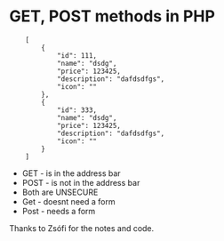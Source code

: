 # GET, POST methods in PHP

```
    [
        {
            "id": 111,
            "name": "dsdg",
            "price": 123425,
            "description": "dafdsdfgs",
            "icon": ""
        },
        {
            "id": 333,
            "name": "dsdg",
            "price": 123425,
            "description": "dafdsdfgs",
            "icon": ""
        }
    ]
```

  - GET - is in the address bar 
  - POST - is not in the address bar
  - Both are UNSECURE
  - Get - doesnt need a form
  - Post - needs a form

Thanks to Zsófi for the notes and code.